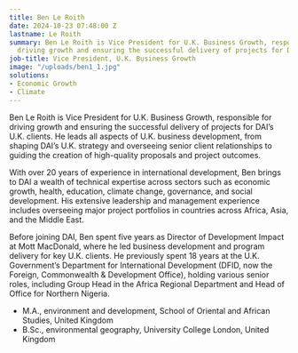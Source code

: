 ```yaml
---
title: Ben Le Roith
date: 2024-10-23 07:48:00 Z
lastname: Le Roith
summary: Ben Le Roith is Vice President for U.K. Business Growth, responsible for
  driving growth and ensuring the successful delivery of projects for DAI’s UK clients.
job-title: Vice President, U.K. Business Growth
image: "/uploads/ben1_1.jpg"
solutions:
- Economic Growth
- Climate
---
```


Ben Le Roith is Vice President for U.K. Business Growth, responsible for driving growth and ensuring the successful delivery of projects for DAI’s U.K. clients. He leads all aspects of U.K. business development, from shaping DAI’s U.K. strategy and overseeing senior client relationships to guiding the creation of high-quality proposals and project outcomes.

With over 20 years of experience in international development, Ben brings to DAI a wealth of technical expertise across sectors such as economic growth, health, education, climate change, governance, and social development. His extensive leadership and management experience includes overseeing major project portfolios in countries across Africa, Asia, and the Middle East.

Before joining DAI, Ben spent five years as Director of Development Impact at Mott MacDonald, where he led business development and program delivery for key U.K. clients. He previously spent 18 years at the U.K. Government’s Department for International Development (DFID, now the Foreign, Commonwealth & Development Office), holding various senior roles, including Group Head in the Africa Regional Department and Head of Office for Northern Nigeria.

* M.A., environment and development, School of Oriental and African Studies, United Kingdom
* B.Sc., environmental geography, University College London, United Kingdom


